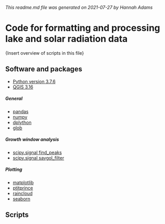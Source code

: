 *This readme.md file was generated on 2021-07-27 by Hannah Adams*

# Code for formatting and processing lake and solar radiation data

{Insert overview of scripts in this file}

## Software and packages
* [Python version 3.7.6](https://www.python.org/downloads/release/python-376/)
* [QGIS 3.16](https://qgis.org/en/site/forusers/download.html)

##### General
* [pandas]()
* [numpy]()
* [dplython]()
* [glob]()

##### Growth window analysis
* [scipy.signal find_peaks]()
* [scipy.signal savgol_filter]()

##### Plotting
* [matplotlib]()
* [ptitprince]()
* [raincloud]()
* [seaborn]()

## Scripts

